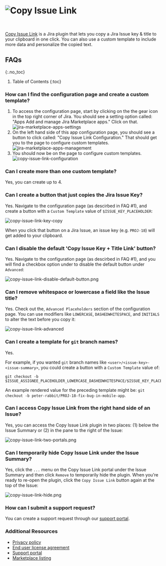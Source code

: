 <div>
  <h1 class="no_toc">
    Copy Issue Link
    <div  style="float: left">
      <a href="https://marketplace.atlassian.com/1225783">
        <img src="/images/copy-issue-link.svg">
      </a>
    </div>
  </h1>
  <br>
</div>

[Copy Issue Link](https://marketplace.atlassian.com/1225783) is a Jira plugin that lets you copy a Jira Issue key & title to your clipboard in one click. You can also use a custom template to include more data and personalize the copied text.

## FAQs
{:.no_toc}

1. Table of Contents
{:toc}

### How can I find the configuration page and create a custom template?

1. To access the configuration page, start by clicking on the the gear icon in the top right corner of Jira. You should see a setting option called: "Apps Add and manage Jira Marketplace apps." Click on that.
![jira-marketplace-apps-settings](/images/jira-marketplace-apps-settings.png)
2. On the left hand side of this app configuration page, you should see a button to click called: "Copy Issue Link Configuration." That should get you to the page to configure custom templates.
![jira-marketplace-apps-management](/images/jira-marketplace-apps-management.png)
3. You should now be on the page to configure custom templates.
![copy-issue-link-configuration](/images/copy-issue-link-configuration.png)

### Can I create more than one custom template?

Yes, you can create up to 4.

### Can I create a button that just copies the Jira Issue Key?

Yes. Navigate to the configuration page (as descirbed in FAQ #1), and create a button with a `Custom Template` value of `$ISSUE_KEY_PLACEHOLDER`:

![copy-issue-link-key-copy](/images/copy-issue-link-key-copy.png)

When you click that button on a Jira Issue, an issue key (e.g. `PROJ-18`) will get added to your clipboard.

### Can I disable the default 'Copy Issue Key + Title Link' button?

Yes. Navigate to the configuration page (as descirbed in FAQ #1), and you will find a checkbox option under to disable the default button under `Advanced`:

![copy-issue-link-disable-default-button.png](/images/copy-issue-link-disable-default-button.png)

### Can I remove whitespace or lowercase a field like the Issue title?

Yes. Check out the, `Advanced Placeholders` section of the configuration page. You can use modifiers like `LOWERCASE`, `DASHEDWHITESPACE`, and `INITIALS` to alter the text before you copy it:

![copy-issue-link-advanced](/images/copy-issue-link-advanced.png)

### Can I create a template for `git` branch names?

Yes.

For example, if you wanted `git` branch names like `<user>/<issue-key>-<issue-summary>`, you could create a button with a `Custom Template` value of:

```
git checkout -b $ISSUE_ASSIGNEE_PLACEHOLDER_LOWERCASE_DASHEDWHITESPACE/$ISSUE_KEY_PLACEHOLDER-$ISSUE_SUMMARY_PLACEHOLDER_LOWERCASE_DASHEDWHITESPACE
```

An example rendered value for the preceding template might be: `git checkout -b peter-rabbit/PROJ-18-fix-bug-in-mobile-app`.

### Can I access Copy Issue Link from the right hand side of an Issue?

Yes, you can access the Copy Issue Link plugin in two places: (1) below the Issue Summary or (2) in the pane to the right of the Issue:

![copy-issue-link-two-portals.png](/images/copy-issue-link-two-portals.png)

### Can I temporarily hide Copy Issue Link under the Issue Summary?

Yes, click the `...` menu on the Copy Issue Link portal under the Issue Summary and then click `Remove` to temporarily hide the plugin. When you're ready to re-open the plugin, click the `Copy Issue Link` button again at the top of the Issue:

![copy-issue-link-hide.png](/images/copy-issue-link-hide.png)

### How can I submit a support request?

You can create a support request through our [support portal](https://davidmuller.atlassian.net/servicedesk/customer/portal/1).

### Additional Resources

- <a href="Copy-Issue-Link-privacy">Privacy policy</a>
- <a href="Copy-Issue-Link-EULA">End user license agreement</a>
- <a href="https://davidmuller.atlassian.net/servicedesk/customer/portal/1">Support portal</a>
- <a href="https://marketplace.atlassian.com/1225783">Marketplace listing</a>
